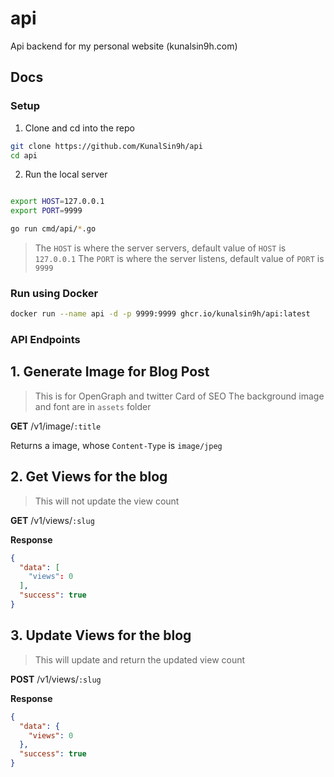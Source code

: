 # api

Api backend for my personal website (kunalsin9h.com)

## Docs

### Setup

1. Clone and cd into the repo

```bash
git clone https://github.com/KunalSin9h/api
cd api
```

2. Run the local server

```bash

export HOST=127.0.0.1
export PORT=9999

go run cmd/api/*.go
```

> The `HOST` is where the server servers, default value of `HOST` is `127.0.0.1`
> The `PORT` is where the server listens, default value of `PORT` is `9999`

### Run using Docker

```bash
docker run --name api -d -p 9999:9999 ghcr.io/kunalsin9h/api:latest
```

### API Endpoints

## 1. Generate Image for **Blog Post**

> This is for OpenGraph and twitter Card of SEO
> The background image and font are in `assets` folder

**GET** /v1/image/`:title`

Returns a image, whose `Content-Type` is `image/jpeg`

## 2. Get **Views** for the blog

> This will not update the view count

**GET** /v1/views/`:slug`

**Response**

```json
{
  "data": [
    "views": 0
  ],
  "success": true
}
```

## 3. Update **Views** for the blog

> This will update and return the updated view count

**POST** /v1/views/`:slug`

**Response**

```json
{
  "data": {
    "views": 0
  },
  "success": true
}
```
